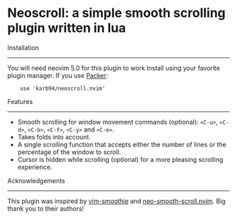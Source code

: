 Neoscroll: a simple smooth scrolling plugin written in lua
==========================================================

Installation
____________
You will need neovim 5.0 for this plugin to work
Install using your favorite plugin manager. If you use [Packer](https://github.com/wbthomason/packer.nvim):
```
    use 'karb94/neoscroll.nvim'
```

Features
________
* Smooth scrolling for window movement commands (optional): `<C-u>`, `<C-d>`, `<C-b>`, `<C-f>`, `<C-y>` and `<C-e>`.
* Takes folds into account.
* A single scrolling function that accepts either the number of lines or the percentage of the window to scroll.
* Cursor is hidden while scrolling (optional) for a more pleasing scrolling experience.

Acknowledgements
________________
This plugin was inspired by [vim-smoothie](https://github.com/psliwka/vim-smoothie) and [neo-smooth-scroll.nvim](https://github.com/cossonleo/neo-smooth-scroll.nvim).
Big thank you to their authors!
